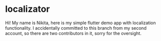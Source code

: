 # localizator

Hi! My name is Nikita, here is my simple flutter demo app with localization functionality.
I accidentally committed to this branch from my second account, so there are two contributors in it, sorry for the oversight.
